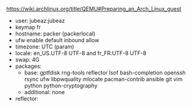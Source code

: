 https://wiki.archlinux.org/title/QEMU#Preparing_an_Arch_Linux_guest


* user: jubeaz:jubeaz
* keymap fr
* hostname: packer (packerlocal)
* ufw enable default inbound allow 
* timezone: UTC (param)
* locale: en_US.UTF-8 UTF-8 and fr_FR.UTF-8 UTF-8
* swap: 4G
* packages: 
    * base: gptfdisk rng-tools reflector lsof bash-completion openssh rsync ufw libpwquality mlocate pacman-contrib ansible git vim python python-cryptography
    * additional: none
* reflector: 